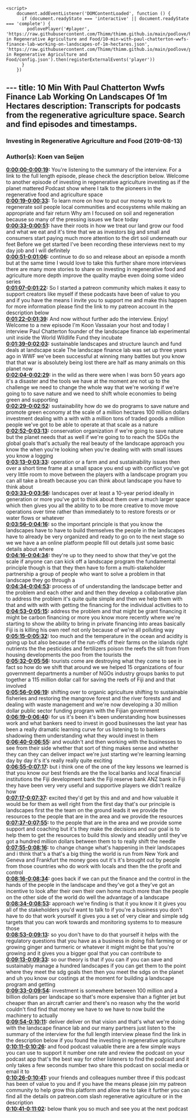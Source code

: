 <script src="https://cdn.podlove.org/web-player/embed.js"></script>
    <script>
        document.addEventListener('DOMContentLoaded', function () {
          if (document.readyState === 'interactive' || document.readyState === 'complete') {
            podlovePlayer('#player', 'https://raw.githubusercontent.com/Thimm/thimm.github.io/main/podlove/https://raw.githubusercontent.com/Thimm/thimm.github.io/main/podlove/podlove/Investing in Regenerative Agriculture and Food/10-min-with-paul-chatterton-wwfs-finance-lab-working-on-landscapes-of-1m-hectares.json', 'https://raw.githubusercontent.com/Thimm/thimm.github.io/main/podlove/podlove/Investing in Regenerative Agriculture and Food/config.json').then(registerExternalEvents('player'))
          }
        })
  </script>---
title: 10 Min With Paul Chatterton Wwfs Finance Lab Working On Landscapes Of 1m Hectares
description: Transcripts for podcasts from the regenerative agriculture space. Search and find episodes and timestamps.
---

### Investing in Regenerative Agriculture and Food  (2019-08-13)  
### Author(s): Koen van Seijen  

**[0:00:00-0:00:19](https://investinginregenerativeagriculture.com/2019/06/20/paul-chatterton/#t=0:00:00):**  You're listening to the summary of the interview. For a link to the full length episode, please check the description below.  Welcome to another episode of investing in regenerative agriculture investing as if the planet mattered  Podcast show where I talk to the pioneers in the regenerative food and agriculture space  
**[0:00:19-0:00:33](https://investinginregenerativeagriculture.com/2019/06/20/paul-chatterton/#t=0:00:19):**  To learn more on how to put our money to work to regenerate soil people local communities and ecosystems  while making an appropriate and fair return  Why am I focused on soil and regeneration because so many of the pressing issues we face today  
**[0:00:33-0:00:51](https://investinginregenerativeagriculture.com/2019/06/20/paul-chatterton/#t=0:00:33):**  have their roots in how we treat our land grow our food and what we eat and it's time that we as investors  big and small and consumers start paying much more attention to the dirt soil underneath our feet  Before we get started I've been recording these interviews next to my day job and I will definitely  
**[0:00:51-0:01:06](https://investinginregenerativeagriculture.com/2019/06/20/paul-chatterton/#t=0:00:51):**  continue to do so and release about an episode a month but at the same time I would love to take  this further share more interviews there are many more stories to share on investing in regenerative  food and agriculture more depth improve the quality maybe even doing some video series  
**[0:01:07-0:01:22](https://investinginregenerativeagriculture.com/2019/06/20/paul-chatterton/#t=0:01:07):**  So I started a patreon community which makes it easy to support creators like myself if these  podcasts have been of value to you and if you have the means I invite you to support me and make this  happen for more information please find the link to my patreon account in the description below  
**[0:01:22-0:01:39](https://investinginregenerativeagriculture.com/2019/06/20/paul-chatterton/#t=0:01:22):**  And now without further ado the interview. Enjoy!  Welcome to a new episode I'm Koon Vassaian your host and today I interview Paul Chatterton  founder of the landscape finance lab experimental unit inside the World Wildlife Fund they incubate  
**[0:01:39-0:02:03](https://investinginregenerativeagriculture.com/2019/06/20/paul-chatterton/#t=0:01:39):**  sustainable landscapes and structure launch and fund deals at landscape scale  The landscape finance lab was set up three years ago in WWF we've been successful at winning many battles but  you know that that war is absolutely being lost there are half as many animals on this planet now  
**[0:02:04-0:02:29](https://investinginregenerativeagriculture.com/2019/06/20/paul-chatterton/#t=0:02:04):**  in the wild as there were when I was born 50 years ago it's a disaster and the tools we have at the  moment are not up to the challenge we need to change the whole way that we're working if we're  going to to save nature and we need to shift whole economies to being green and supporting  
**[0:02:29-0:02:52](https://investinginregenerativeagriculture.com/2019/06/20/paul-chatterton/#t=0:02:29):**  sustainability how do we do programs to save nature and promote green economy at the scale  of a million hectares 100 million dollars investment dealing with a with with a million tons  of traded goods a million people we've got to be able to operate at that scale as a nature  
**[0:02:52-0:03:13](https://investinginregenerativeagriculture.com/2019/06/20/paul-chatterton/#t=0:02:52):**  conservation organization if we're going to save nature but the planet needs that as well if we're  going to to reach the SDGs the global goals that's actually the real beauty of the landscape approach  you know the when you're looking when you're dealing with with small issues you know a logging  
**[0:03:13-0:03:33](https://investinginregenerativeagriculture.com/2019/06/20/paul-chatterton/#t=0:03:13):**  operation or a farm and and sustainability issues then over a short time frame at a small space  you end up with conflict you've got very little room to move between the players with a landscape  program you can all take a breath because you can think about landscape you have to think about  
**[0:03:33-0:03:56](https://investinginregenerativeagriculture.com/2019/06/20/paul-chatterton/#t=0:03:33):**  landscapes over at least a 10-year period ideally in generation or more you've got to think about  them over a much larger space which then gives you all the ability to to be more creative to move  move operations over time rather than immediately to to restore forests or or water flows or whatever  
**[0:03:56-0:04:16](https://investinginregenerativeagriculture.com/2019/06/20/paul-chatterton/#t=0:03:56):**  so the important principle is that you know the landscapes have to have to build themselves the  people in the landscapes have to already be very organized and ready to go on to the next stage  so we we have a an online platform people fill out details just some basic details about where  
**[0:04:16-0:04:34](https://investinginregenerativeagriculture.com/2019/06/20/paul-chatterton/#t=0:04:16):**  they're up to they need to show that they've got the scale if anyone can can kick off a landscape  program the fundamental principle though is that they then have to form a multi-stakeholder  partnership a group of people who want to solve a problem in that landscape they go through a  
**[0:04:34-0:04:53](https://investinginregenerativeagriculture.com/2019/06/20/paul-chatterton/#t=0:04:34):**  process of of understanding the landscape better and the problem and each other and and then they  develop a collaborative plan to address the problem it's quite quite simple and then we help  them with that and with with with getting the financing for the individual activities to to  
**[0:04:53-0:05:15](https://investinginregenerativeagriculture.com/2019/06/20/paul-chatterton/#t=0:04:53):**  address the problem and that might be grant financing it might be carbon financing or more  you know more recently where we're starting to show the ability to bring in private financing  into areas basically Fiji is is killing his own reef not only because of we're all polluting way  
**[0:05:15-0:05:32](https://investinginregenerativeagriculture.com/2019/06/20/paul-chatterton/#t=0:05:15):**  too much and the temperature in the ocean and acidity is going up but also because of the  run-offs of their farms on the islands right nutrients the the pesticides and fertilizers  poison the reefs the silt from from housing developments the poo from the tourists the  
**[0:05:32-0:05:56](https://investinginregenerativeagriculture.com/2019/06/20/paul-chatterton/#t=0:05:32):**  tourists come are destroying what they come to see in fact so how do we shift that around we  we helped 15 organizations of four government departments a number of NGOs industry groups  banks to put together a 115 million dollar call for saving the reefs of Fiji and and that involved  
**[0:05:56-0:06:19](https://investinginregenerativeagriculture.com/2019/06/20/paul-chatterton/#t=0:05:56):**  shifting over to organic agriculture shifting to sustainable fisheries and restoring the  mangrove forest and the river forests and and dealing with waste management and we're now  developing a 30 million dollar public sector funding program with the Fijian government  
**[0:06:19-0:06:40](https://investinginregenerativeagriculture.com/2019/06/20/paul-chatterton/#t=0:06:19):**  for us it's been it's been understanding how businesses work and what bankers need  to invest in good businesses the last year has been a really dramatic learning curve for us  listening to to bankers shadowing them understanding what they would invest in them  
**[0:06:40-0:06:55](https://investinginregenerativeagriculture.com/2019/06/20/paul-chatterton/#t=0:06:40):**  and wouldn't and then working with the businesses to see from their side  whether that sort of thing makes sense and whether they can they can deliver impact  we're just starting we're learning learning day by day it's it's really really quite exciting  
**[0:06:55-0:07:17](https://investinginregenerativeagriculture.com/2019/06/20/paul-chatterton/#t=0:06:55):**  but i think one of the one of the key lessons we learned is that you know our best friends are the  the local banks and local financial institutions the Fiji development bank the Fiji reserve bank  ANZ bank in Fiji they have been very very useful and supportive players we didn't realize how  
**[0:07:17-0:07:37](https://investinginregenerativeagriculture.com/2019/06/20/paul-chatterton/#t=0:07:17):**  excited they'd get by this and and and how valuable it would be for them as well  right from the first day that's our principle is landscapes first the the team on the ground  leads it we provide the resources to the people that are in the area and we provide the resources  
**[0:07:37-0:07:55](https://investinginregenerativeagriculture.com/2019/06/20/paul-chatterton/#t=0:07:37):**  to the people that are in the area and we provide some support and coaching but it's  they make the decisions and our goal is to help them to get the resources to build this slowly  and steadily until they've got a hundred million dollars between them to to really shift the needle  
**[0:07:55-0:08:16](https://investinginregenerativeagriculture.com/2019/06/20/paul-chatterton/#t=0:07:55):**  to change change what's happening in their landscapes and i think that's a that's a big  thing the world is run from New York and Geneva and Frankfurt the money goes out it's it's brought  out by people from those countries who do work with locals and then the the profit and control  
**[0:08:16-0:08:34](https://investinginregenerativeagriculture.com/2019/06/20/paul-chatterton/#t=0:08:16):**  goes back if we can put the finance and the control in the hands of the people in the  landscape and they've got a they've got an incentive to look after their own their own home  much more than the people on the other side of the world do well the advantage of a landscape  
**[0:08:34-0:08:53](https://investinginregenerativeagriculture.com/2019/06/20/paul-chatterton/#t=0:08:34):**  approach we're finding is that it you know it it gives you all of the stakeholders you'd want to  talk to if you're a business you don't have to do that work yourself it gives you a set of very  clear and simple sdg targets that you can work towards and monitoring systems to to measure those  
**[0:08:53-0:09:13](https://investinginregenerativeagriculture.com/2019/06/20/paul-chatterton/#t=0:08:53):**  so you don't have to do that yourself it helps with the regulatory questions that you have as  a business in doing fish farming or or growing ginger and turmeric or whatever it might might  be that you're growing and it gives you a bigger goal that you can contribute to  
**[0:09:13-0:09:33](https://investinginregenerativeagriculture.com/2019/06/20/paul-chatterton/#t=0:09:13):**  so our theory is that if you can if you can save and sustainably manage a hundred landscapes  if you can get them to the point where they meet the sdg goals then then you meet the sdgs on the  planet and uh you know our costings at the moment for building a landscape program and getting  
**[0:09:33-0:09:54](https://investinginregenerativeagriculture.com/2019/06/20/paul-chatterton/#t=0:09:33):**  investment is somewhere between 100 million and a billion dollars per landscape so that's more  expensive than a fighter jet but cheaper than an aircraft carrier and there's no reason why the  the world couldn't find find that money we have to we have to now build the machinery to actually  
**[0:09:54-0:10:11](https://investinginregenerativeagriculture.com/2019/06/20/paul-chatterton/#t=0:09:54):**  deliver deliver on that vision and that's what we're doing with the landscape finance lab  and our many partners just listen to the summary of the interview for the full length interview  please find the link in the description below if you found the investing in regenerative agriculture  
**[0:10:11-0:10:26](https://investinginregenerativeagriculture.com/2019/06/20/paul-chatterton/#t=0:10:11):**  and food podcast valuable there are a few simple ways you can use to support it number one rate  and review the podcast on your podcast app that's the best way for other listeners to find the  podcast and it only takes a few seconds number two share this podcast on social media or email it to  
**[0:10:26-0:10:41](https://investinginregenerativeagriculture.com/2019/06/20/paul-chatterton/#t=0:10:26):**  your friends and colleagues number three if this podcast has been of value to you and if you have  the means please join my patreon community to help grow this platform and allow me to take it further  you can find all the details on patreon.com slash regenerative agriculture or in the description  
**[0:10:41-0:11:02](https://investinginregenerativeagriculture.com/2019/06/20/paul-chatterton/#t=0:10:41):**  below thank you so much and see you at the next podcast  